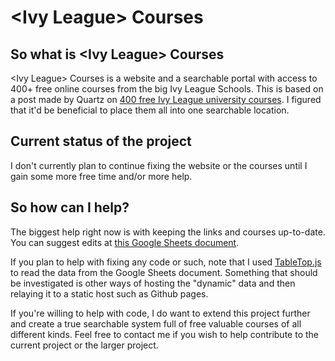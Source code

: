 # &lt;Ivy League> Courses
## So what is &lt;Ivy League> Courses
&lt;Ivy League> Courses is a website and a searchable portal with access to 400+ free online courses from the big Ivy League Schools. This is based on a post made by Quartz on [400 free Ivy League university courses](https://qz.com/1514408/400-free-ivy-league-university-courses-you-can-take-online-in-2019/). I figured that it'd be beneficial to place them all into one searchable location. 

## Current status of the project
I don't currently plan to continue fixing the website or the courses until I gain some more free time and/or more help.

## So how can I help?
The biggest help right now is with keeping the links and courses up-to-date. You can suggest edits at [this Google Sheets document](https://docs.google.com/spreadsheets/d/1fC1YxG_7sApx5IiF0wl8FrgjZbPdaRQhiCZppG9vXtY/edit?usp=sharing).

If you plan to help with fixing any code or such, note that I used [TableTop.js]([https://github.com/jsoma/tabletop](https://github.com/jsoma/tabletop)) to read the data from the Google Sheets document. Something that should be investigated is other ways of hosting the "dynamic" data and then relaying it to a static host such as Github pages.

If you're willing to help with code, I do want to extend this project further and create a true searchable system full of free valuable courses of all different kinds. Feel free to contact me if you wish to help contribute to the current project or the larger project.
